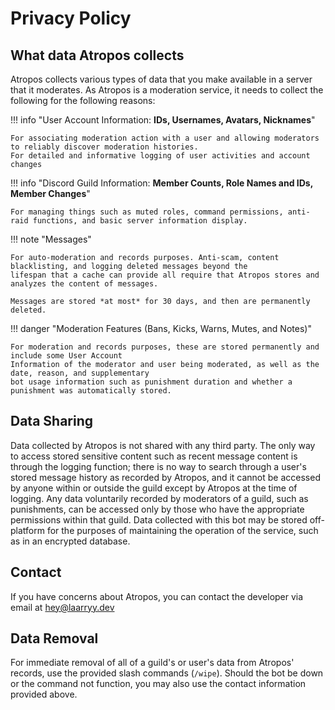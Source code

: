 # Privacy Policy

## What data Atropos collects

Atropos collects various types of data that you make available in a server that it moderates. 
As Atropos is a moderation service, it needs to collect the following for the following reasons:

!!! info "User Account Information: **IDs, Usernames, Avatars, Nicknames**"
    
    For associating moderation action with a user and allowing moderators to reliably discover moderation histories.
    For detailed and informative logging of user activities and account changes

!!! info "Discord Guild Information: **Member Counts, Role Names and IDs, Member Changes**"

    For managing things such as muted roles, command permissions, anti-raid functions, and basic server information display.

!!! note "Messages"

    For auto-moderation and records purposes. Anti-scam, content blacklisting, and logging deleted messages beyond the 
    lifespan that a cache can provide all require that Atropos stores and analyzes the content of messages.
    
    Messages are stored *at most* for 30 days, and then are permanently deleted. 

!!! danger "Moderation Features (Bans, Kicks, Warns, Mutes, and Notes)"

    For moderation and records purposes, these are stored permanently and include some User Account 
    Information of the moderator and user being moderated, as well as the date, reason, and supplementary
    bot usage information such as punishment duration and whether a punishment was automatically stored.

## Data Sharing

Data collected by Atropos is not shared with any third party. The only way to access stored 
sensitive content such as recent message content is through the logging function; there is no
way to search through a user's stored message history as recorded by Atropos, and it cannot be
accessed by anyone within or outside the guild except by Atropos at the time of logging. Any data 
voluntarily recorded by moderators of a guild, such as punishments, can be accessed only by those who
have the appropriate permissions within that guild. Data collected with this bot may be stored 
off-platform for the purposes of maintaining the operation of the service, such as in 
an encrypted database.

## Contact

If you have concerns about Atropos, you can contact the developer via email at hey@laarryy.dev

## Data Removal

For immediate removal of all of a guild's or user's data from Atropos' records, use
the provided slash commands (`/wipe`). Should the bot be down or the command not function, you 
may also use the contact information provided above.